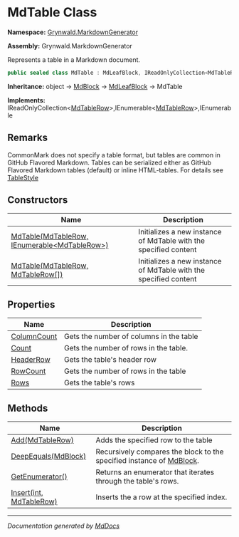 ﻿# MdTable Class

**Namespace:** [Grynwald.MarkdownGenerator](../index.md)

**Assembly:** Grynwald.MarkdownGenerator

Represents a table in a Markdown document.

```csharp
public sealed class MdTable : MdLeafBlock, IReadOnlyCollection<MdTableRow>, IEnumerable<MdTableRow>, IEnumerable
```

**Inheritance:** object → [MdBlock](../MdBlock/index.md) → [MdLeafBlock](../MdLeafBlock/index.md) → MdTable

**Implements:** IReadOnlyCollection\<[MdTableRow](../MdTableRow/index.md)\>,IEnumerable\<[MdTableRow](../MdTableRow/index.md)\>,IEnumerable

## Remarks

CommonMark does not specify a table format, but tables are common in GitHub Flavored Markdown. Tables can be serialized either as GitHub Flavored Markdown tables (default) or inline HTML\-tables. For details see [TableStyle](../MdSerializationOptions/properties/TableStyle.md)

## Constructors

| Name                                                                                                            | Description                                                      |
| --------------------------------------------------------------------------------------------------------------- | ---------------------------------------------------------------- |
| [MdTable(MdTableRow, IEnumerable\<MdTableRow\>)](constructors/index.md#mdtablemdtablerow-ienumerablemdtablerow) | Initializes a new instance of MdTable with the specified content |
| [MdTable(MdTableRow, MdTableRow\[\])](constructors/index.md#mdtablemdtablerow-mdtablerow)                       | Initializes a new instance of MdTable with the specified content |

## Properties

| Name                                     | Description                             |
| ---------------------------------------- | --------------------------------------- |
| [ColumnCount](properties/ColumnCount.md) | Gets the number of columns in the table |
| [Count](properties/Count.md)             | Gets the number of rows in the table.   |
| [HeaderRow](properties/HeaderRow.md)     | Gets the table's header row             |
| [RowCount](properties/RowCount.md)       | Gets the number of rows in the table    |
| [Rows](properties/Rows.md)               | Gets the table's rows                   |

## Methods

| Name                                         | Description                                                                                 |
| -------------------------------------------- | ------------------------------------------------------------------------------------------- |
| [Add(MdTableRow)](methods/Add.md)            | Adds the specified row to the table                                                         |
| [DeepEquals(MdBlock)](methods/DeepEquals.md) | Recursively compares the block to the specified instance of [MdBlock](../MdBlock/index.md). |
| [GetEnumerator()](methods/GetEnumerator.md)  | Returns an enumerator that iterates through the table's rows.                               |
| [Insert(int, MdTableRow)](methods/Insert.md) | Inserts the a row at the specified index.                                                   |

___

*Documentation generated by [MdDocs](https://github.com/ap0llo/mddocs)*
